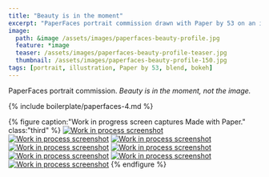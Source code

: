```yaml
---
title: "Beauty is in the moment"
excerpt: "PaperFaces portrait commission drawn with Paper by 53 on an iPad."
image: 
  path: &image /assets/images/paperfaces-beauty-profile.jpg 
  feature: *image
  teaser: /assets/images/paperfaces-beauty-profile-teaser.jpg
  thumbnail: /assets/images/paperfaces-beauty-profile-150.jpg
tags: [portrait, illustration, Paper by 53, blend, bokeh]
---
```


PaperFaces portrait commission. *Beauty is in the moment, not the image.*

{% include boilerplate/paperfaces-4.md %}

{% figure caption:"Work in progress screen captures Made with Paper." class:"third" %}
[![Work in process screenshot](/assets/images/paperfaces-beauty-profile-process-1-600.jpg)](/assets/images/paperfaces-beauty-profile-process-1-lg.jpg)
[![Work in process screenshot](/assets/images/paperfaces-beauty-profile-process-2-600.jpg)](/assets/images/paperfaces-beauty-profile-process-2-lg.jpg)
[![Work in process screenshot](/assets/images/paperfaces-beauty-profile-process-3-600.jpg)](/assets/images/paperfaces-beauty-profile-process-3-lg.jpg)
[![Work in process screenshot](/assets/images/paperfaces-beauty-profile-process-4-600.jpg)](/assets/images/paperfaces-beauty-profile-process-4-lg.jpg)
[![Work in process screenshot](/assets/images/paperfaces-beauty-profile-process-5-600.jpg)](/assets/images/paperfaces-beauty-profile-process-5-lg.jpg)
[![Work in process screenshot](/assets/images/paperfaces-beauty-profile-process-6-600.jpg)](/assets/images/paperfaces-beauty-profile-process-6-lg.jpg)
[![Work in process screenshot](/assets/images/paperfaces-beauty-profile-process-7-600.jpg)](/assets/images/paperfaces-beauty-profile-process-7-lg.jpg)
[![Work in process screenshot](/assets/images/paperfaces-beauty-profile-process-8-600.jpg)](/assets/images/paperfaces-beauty-profile-process-8-lg.jpg)
{% endfigure %}
